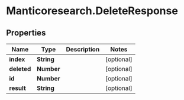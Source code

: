 # Manticoresearch.DeleteResponse

## Properties

Name | Type | Description | Notes
------------ | ------------- | ------------- | -------------
**index** | **String** |  | [optional] 
**deleted** | **Number** |  | [optional] 
**id** | **Number** |  | [optional] 
**result** | **String** |  | [optional] 



